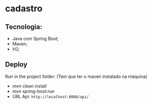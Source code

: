 # cadastro
## Tecnologia:
- Java com Spring Boot;
- Maven;
- H2;

## Deploy
  Run in the project folder: (Tem que ter o maven instalado na máquina)
  - mvn clean install
  - mvn spring-boot:run
  - URL Api:  `http://localhost:8080/api/`


